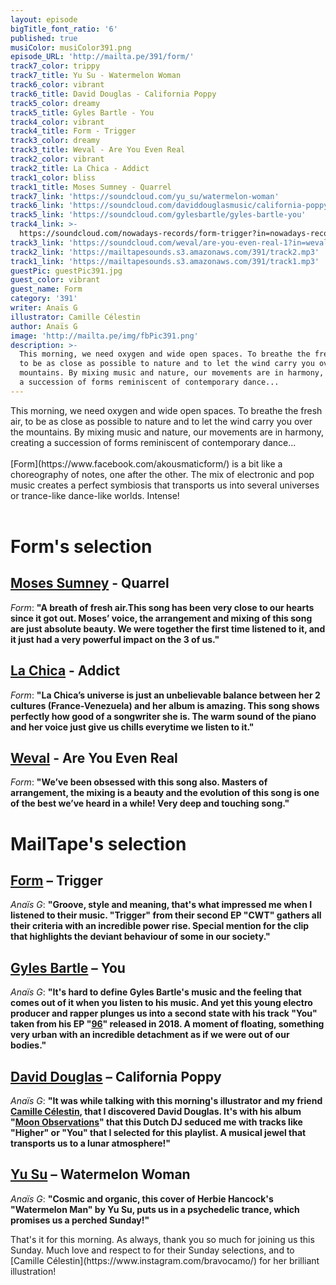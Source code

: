 ```yaml
---
layout: episode
bigTitle_font_ratio: '6'
published: true
musiColor: musiColor391.png
episode_URL: 'http://mailta.pe/391/form/'
track7_color: trippy
track7_title: Yu Su - Watermelon Woman
track6_color: vibrant
track6_title: David Douglas - California Poppy
track5_color: dreamy
track5_title: Gyles Bartle - You
track4_color: vibrant
track4_title: Form - Trigger
track3_color: dreamy
track3_title: Weval - Are You Even Real
track2_color: vibrant
track2_title: La Chica - Addict
track1_color: bliss
track1_title: Moses Sumney - Quarrel
track7_link: 'https://soundcloud.com/yu_su/watermelon-woman'
track6_link: 'https://soundcloud.com/daviddouglasmusic/california-poppy'
track5_link: 'https://soundcloud.com/gylesbartle/gyles-bartle-you'
track4_link: >-
  https://soundcloud.com/nowadays-records/form-trigger?in=nowadays-records/sets/form-c-w-t-it-comes-with-the
track3_link: 'https://soundcloud.com/weval/are-you-even-real-1?in=weval/sets/the-weight-7'
track2_link: 'https://mailtapesounds.s3.amazonaws.com/391/track2.mp3'
track1_link: 'https://mailtapesounds.s3.amazonaws.com/391/track1.mp3'
guestPic: guestPic391.jpg
guest_color: vibrant
guest_name: Form
category: '391'
writer: Anaïs G
illustrator: Camille Célestin
author: Anaïs G
image: 'http://mailta.pe/img/fbPic391.png'
description: >-
  This morning, we need oxygen and wide open spaces. To breathe the fresh air,
  to be as close as possible to nature and to let the wind carry you over the
  mountains. By mixing music and nature, our movements are in harmony, creating
  a succession of forms reminiscent of contemporary dance...
---
```

<p id="introduction">This morning, we need oxygen and wide open spaces. To breathe the fresh air, to be as close as possible to nature and to let the wind carry you over the mountains. By mixing music and nature, our movements are in harmony, creating a succession of forms reminiscent of contemporary dance...
<br><br>
[Form](https://www.facebook.com/akousmaticform/) is a bit like a choreography of notes, one after the other. The mix of electronic and pop music creates a perfect symbiosis that transports us into several universes or trance-like dance-like worlds. Intense!
<br><br></p>


# Form's selection

##  [Moses Sumney](https://www.mosessumney.com/) - Quarrel
_Form_: **"**A breath of fresh air.This song has been very close to our hearts since it got out. Moses’ voice, the arrangement and mixing of this song are just absolute beauty. We were together the first time listened to it, and it just had a very powerful impact on the 3 of us.**"**

##  [La Chica](https://www.facebook.com/LaChicaBelleville/) - Addict
_Form_: **"**La Chica’s universe is just an unbelievable balance between her 2 cultures (France-Venezuela) and her album is amazing. This song shows perfectly how good of a songwriter she is. The warm sound of the piano and her voice just give us chills everytime we listen to it.**"**

##  [Weval](https://weval.net/) - Are You Even Real
_Form_: **"**We’ve been obsessed with this song also. Masters of arrangement, the mixing is a beauty and the evolution of this song is one of the best we’ve heard in a while! Very deep and touching song.**"**


# MailTape's selection

## [Form](https://soundcloud.com/formtouch) – Trigger
_Anaïs G_: **"**Groove, style and meaning, that's what impressed me when I listened to their music. "Trigger" from their second EP "CWT" gathers all their criteria with an incredible power rise. Special mention for the clip that highlights the deviant behaviour of some in our society.**"**

## [Gyles Bartle](http://www.gylesbartle.co.uk/) – You
_Anaïs G_: **"**It's hard to define Gyles Bartle's music and the feeling that comes out of it when you listen to his music. And yet this young electro producer and rapper plunges us into a second state with his track "You" taken from his EP "[96](https://soundcloud.com/gylesbartle/sets/96-20)" released in 2018. A moment of floating, something very urban with an incredible detachment as if we were out of our bodies.**"**

## [David Douglas](https://www.facebook.com/musicdaviddouglas/) – California Poppy
_Anaïs G_: **"**It was while talking with this morning's illustrator and my friend [Camille Célestin](https://www.instagram.com/bravocamo/), that I discovered David Douglas. It's with his album "[Moon Observations](https://soundcloud.com/daviddouglasmusic/sets/david-douglas-moon-observations-atomnation)" that this Dutch DJ seduced me with tracks like "Higher" or "You" that I selected for this playlist. A musical jewel that transports us to a lunar atmosphere!**"**

## [Yu Su](https://soundcloud.com/yu_su) – Watermelon Woman
_Anaïs G_: **"**Cosmic and organic, this cover of Herbie Hancock's "Watermelon Man" by Yu Su, puts us in a psychedelic trance, which promises us a perched Sunday!**"**


<p id="outroduction"> That's it for this morning. As always, thank you so much for joining us this Sunday. Much love and respect to  for their Sunday selections, and to [Camille Célestin](https://www.instagram.com/bravocamo/) for her brilliant illustration!</p>
